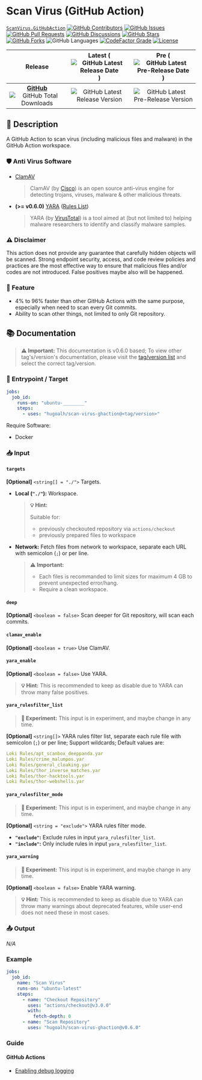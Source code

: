 # Scan Virus (GitHub Action)

[`ScanVirus.GitHubAction`](https://github.com/hugoalh/scan-virus-ghaction)
[![GitHub Contributors](https://img.shields.io/github/contributors/hugoalh/scan-virus-ghaction?label=Contributors&logo=github&logoColor=ffffff&style=flat-square)](https://github.com/hugoalh/scan-virus-ghaction/graphs/contributors)
[![GitHub Issues](https://img.shields.io/github/issues-raw/hugoalh/scan-virus-ghaction?label=Issues&logo=github&logoColor=ffffff&style=flat-square)](https://github.com/hugoalh/scan-virus-ghaction/issues)
[![GitHub Pull Requests](https://img.shields.io/github/issues-pr-raw/hugoalh/scan-virus-ghaction?label=Pull%20Requests&logo=github&logoColor=ffffff&style=flat-square)](https://github.com/hugoalh/scan-virus-ghaction/pulls)
[![GitHub Discussions](https://img.shields.io/github/discussions/hugoalh/scan-virus-ghaction?label=Discussions&logo=github&logoColor=ffffff&style=flat-square)](https://github.com/hugoalh/scan-virus-ghaction/discussions)
[![GitHub Stars](https://img.shields.io/github/stars/hugoalh/scan-virus-ghaction?label=Stars&logo=github&logoColor=ffffff&style=flat-square)](https://github.com/hugoalh/scan-virus-ghaction/stargazers)
[![GitHub Forks](https://img.shields.io/github/forks/hugoalh/scan-virus-ghaction?label=Forks&logo=github&logoColor=ffffff&style=flat-square)](https://github.com/hugoalh/scan-virus-ghaction/network/members)
![GitHub Languages](https://img.shields.io/github/languages/count/hugoalh/scan-virus-ghaction?label=Languages&logo=github&logoColor=ffffff&style=flat-square)
[![CodeFactor Grade](https://img.shields.io/codefactor/grade/github/hugoalh/scan-virus-ghaction?label=Grade&logo=codefactor&logoColor=ffffff&style=flat-square)](https://www.codefactor.io/repository/github/hugoalh/scan-virus-ghaction)
[![License](https://img.shields.io/static/v1?label=License&message=MIT&color=brightgreen&style=flat-square)](./LICENSE.md)

| **Release** | **Latest** (![GitHub Latest Release Date](https://img.shields.io/github/release-date/hugoalh/scan-virus-ghaction?label=%20&style=flat-square)) | **Pre** (![GitHub Latest Pre-Release Date](https://img.shields.io/github/release-date-pre/hugoalh/scan-virus-ghaction?label=%20&style=flat-square)) |
|:-:|:-:|:-:|
| [**GitHub**](https://github.com/hugoalh/scan-virus-ghaction/releases) ![GitHub Total Downloads](https://img.shields.io/github/downloads/hugoalh/scan-virus-ghaction/total?label=%20&style=flat-square) | ![GitHub Latest Release Version](https://img.shields.io/github/release/hugoalh/scan-virus-ghaction?sort=semver&label=%20&style=flat-square) | ![GitHub Latest Pre-Release Version](https://img.shields.io/github/release/hugoalh/scan-virus-ghaction?include_prereleases&sort=semver&label=%20&style=flat-square) |

## 📝 Description

A GitHub Action to scan virus (including malicious files and malware) in the GitHub Action workspace.

### 🛡 Anti Virus Software

- [ClamAV](https://www.clamav.net)
  > ClamAV (by [Cisco](https://www.cisco.com)) is an open source anti-virus engine for detecting trojans, viruses, malware & other malicious threats.
- **(>= v0.6.0)** [YARA](http://virustotal.github.io/yara) ([Rules List](./yara-rules.md))
  > YARA (by [VirusTotal](https://www.virustotal.com)) is a tool aimed at (but not limited to) helping malware researchers to identify and classify malware samples.

### ⚠ Disclaimer

This action does not provide any guarantee that carefully hidden objects will be scanned. Strong endpoint security, access, and code review policies and practices are the most effective way to ensure that malicious files and/or codes are not introduced. False positives maybe also will be happened.

### 🌟 Feature

- 4% to 96% faster than other GitHub Actions with the same purpose, especially when need to scan every Git commits.
- Ability to scan other things, not limited to only Git repository.

## 📚 Documentation

> **⚠ Important:** This documentation is v0.6.0 based; To view other tag's/version's documentation, please visit the [tag/version list](https://github.com/hugoalh/scan-virus-ghaction/tags) and select the correct tag/version.

### 🎯 Entrypoint / Target

```yml
jobs:
  job_id:
    runs-on: "ubuntu-________"
    steps:
      - uses: "hugoalh/scan-virus-ghaction@<tag/version>"
```

Require Software:

- Docker

### 📥 Input

#### `targets`

**\[Optional\]** `<string[] = "./">` Targets.

- **Local (`"./"`):** Workspace.
  > **💡 Hint:**
  >
  > Suitable for:
  >
  > - previously checkouted repository via `actions/checkout`
  > - previously prepared files to workspace
- **Network:** Fetch files from network to workspace, separate each URL with semicolon (`;`) or per line.
  > **⚠ Important:**
  >
  > - Each files is recommanded to limit sizes for maximum 4 GB to prevent unexpected error/hang.
  > - Require a clean workspace.

#### `deep`

**\[Optional\]** `<boolean = false>` Scan deeper for Git repository, will scan each commits.

#### `clamav_enable`

**\[Optional\]** `<boolean = true>` Use ClamAV.

#### `yara_enable`

**\[Optional\]** `<boolean = false>` Use YARA.

> **💡 Hint:** This is recommended to keep as disable due to YARA can throw many false positives.

#### `yara_rulesfilter_list`

> **🧪 Experiment:** This input is in experiment, and maybe change in any time.

**\[Optional\]** `<string[]>` YARA rules filter list, separate each rule file with semicolon (`;`) or per line; Support wildcards; Default values are:

```yml
Loki Rules/apt_scanbox_deeppanda.yar
Loki Rules/crime_malumpos.yar
Loki Rules/general_cloaking.yar
Loki Rules/thor_inverse_matches.yar
Loki Rules/thor-hacktools.yar
Loki Rules/thor-webshells.yar
```

#### `yara_rulesfilter_mode`

> **🧪 Experiment:** This input is in experiment, and maybe change in any time.

**\[Optional\]** `<string = "exclude">` YARA rules filter mode.

- **`"exclude"`:** Exclude rules in input `yara_rulesfilter_list`.
- **`"include"`:** Only include rules in input `yara_rulesfilter_list`.

#### `yara_warning`

> **🧪 Experiment:** This input is in experiment, and maybe change in any time.

**\[Optional\]** `<boolean = false>` Enable YARA warning.

> **💡 Hint:** This is recommended to keep as disable due to YARA can throw many warnings about deprecated features, while user-end does not need these in most cases.

### 📤 Output

*N/A*

### Example

```yml
jobs:
  job_id:
    name: "Scan Virus"
    runs-on: "ubuntu-latest"
    steps:
      - name: "Checkout Repository"
        uses: "actions/checkout@v3.0.0"
        with:
          fetch-depth: 0
      - name: "Scan Repository"
        uses: "hugoalh/scan-virus-ghaction@v0.6.0"
```

### Guide

#### GitHub Actions

- [Enabling debug logging](https://docs.github.com/en/actions/managing-workflow-runs/enabling-debug-logging)
